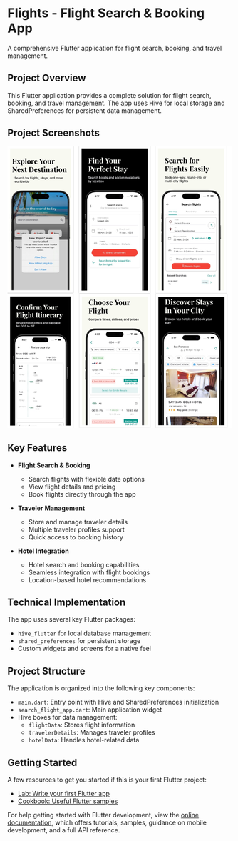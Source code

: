 # Flights - Flight Search & Booking App

A comprehensive Flutter application for flight search, booking, and travel management.

## Project Overview

This Flutter application provides a complete solution for flight search, booking, and travel management. The app uses Hive for local storage and SharedPreferences for persistent data management.

## Project Screenshots

![App Screenshot](screenshots/app_screens.jpeg)

## Key Features

- **Flight Search & Booking**
  - Search flights with flexible date options
  - View flight details and pricing
  - Book flights directly through the app

- **Traveler Management**
  - Store and manage traveler details
  - Multiple traveler profiles support
  - Quick access to booking history

- **Hotel Integration**
  - Hotel search and booking capabilities
  - Seamless integration with flight bookings
  - Location-based hotel recommendations

## Technical Implementation

The app uses several key Flutter packages:
- `hive_flutter` for local database management
- `shared_preferences` for persistent storage
- Custom widgets and screens for a native feel

## Project Structure

The application is organized into the following key components:
- `main.dart`: Entry point with Hive and SharedPreferences initialization
- `search_flight_app.dart`: Main application widget
- Hive boxes for data management:
  - `flightData`: Stores flight information
  - `travelerDetails`: Manages traveler profiles
  - `hotelData`: Handles hotel-related data

## Getting Started

A few resources to get you started if this is your first Flutter project:

- [Lab: Write your first Flutter app](https://docs.flutter.dev/get-started/codelab)
- [Cookbook: Useful Flutter samples](https://docs.flutter.dev/cookbook)

For help getting started with Flutter development, view the
[online documentation](https://docs.flutter.dev/), which offers tutorials,
samples, guidance on mobile development, and a full API reference.
